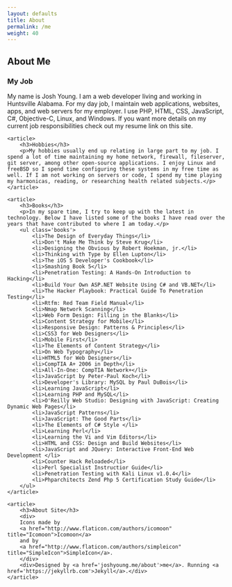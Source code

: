 ```yaml
---
layout: defaults
title: About
permalink: /me
weight: 40
---
```


<section class='content'>
<h2>About Me</h2>
    <article>
        <h3>My Job</h3>
        <p>My name is Josh Young. I am a web developer living and working in Huntsville Alabama. For my day job,
        I maintain web applications, websites, apps, and web servers for my employer. I use PHP, HTML, CSS, JavaScript, C#, Objective-C, Linux, and Windows. If you want more details on my current job responsibilities check out my resume link on this site.</p>
    </article>

    <article>
        <h3>Hobbies</h3>
        <p>My hobbies usually end up relating in large part to my job. I spend a lot of time maintaining my home network, firewall, fileserver, git server, among other open-source applications. I enjoy Linux and freeBSD so I spend time configuring these systems in my free time as well. If I am not working on servers or code, I spend my time playing my harmonicas, reading, or researching health related subjects.</p>
    </article>

    <article>
        <h3>Books</h3>
        <p>In my spare time, I try to keep up with the latest in technology. Below I have listed some of the books I have read over the years that have contributed to where I am today.</p>
        <ul class='books'>
            <li>The Design of Everyday Things</li>
            <li>Don't Make Me Think by Steve Krug</li>
            <li>Designing the Obvious by Robert Hoekman, jr.</li>
            <li>Thinking with Type by Ellen Lupton</li>
            <li>The iOS 5 Developer's Cookbook</li>
            <li>Smashing Book 5</li>
            <li>Penetration Testing: A Hands-On Introduction to Hacking</li>
            <li>Build Your Own ASP.NET Website Using C# and VB.NET</li>
            <li>The Hacker Playbook: Practical Guide To Penetration Testing</li>
            <li>Rtfm: Red Team Field Manual</li>
            <li>Nmap Network Scanning</li>
            <li>Web Form Design: Filling in the Blanks</li>
            <li>Content Strategy for Mobile</li>
            <li>Responsive Design: Patterns & Principles</li>
            <li>CSS3 for Web Designers</li>
            <li>Mobile First</li>
            <li>The Elements of Content Strategy</li>
            <li>On Web Typography</li>
            <li>HTML5 for Web Designers</li>
            <li>CompTIA A+ 2006 in Depth</li>
            <li>All-In-One: CompTIA Network+</li>
            <li>JavaScript by Peter-Paul Koch</li>
            <li>Developer's Library: MySQL by Paul DuBois</li>
            <li>Learning JavaScript</li>
            <li>Learning PHP and MySQL</li>
            <li>O'Reilly Web Studio: Designing with JavaScript: Creating Dynamic Web Pages</li>
            <li>JavaScript Patterns</li>
            <li>JavaScript: The Good Parts</li>
            <li>The Elements of C# Style </li>
            <li>Learning Perl</li>
            <li>Learning the Vi and Vim Editors</li>
            <li>HTML and CSS: Design and Build Websites</li>
            <li>JavaScript and JQuery: Interactive Front-End Web Development </li>
            <li>Counter Hack Reloaded</li>
            <li>Perl Specialist Instructior Guide</li>
            <li>Penetration Testing with Kali Linux v1.0.4</li>
            <li>Phparchitects Zend Php 5 Certification Study Guide</li>
        </ul>
    </article>

    <article>
        <h3>About Site</h3>
        <div>
        Icons made by 
        <a href="http://www.flaticon.com/authors/icomoon" title="Icomoon">Icomoon</a> 
        and by
        <a href="http://www.flaticon.com/authors/simpleicon" title="SimpleIcon">SimpleIcon</a>.
        </div>
        <div>Designed by <a href='joshyoung.me/about'>me</a>. Running <a href='https://jekyllrb.com'>Jekyll</a>.</div>
    </article>

</section>
